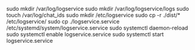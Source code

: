 sudo mkdir /var/log/logservice
sudo mkdir /var/log/logservice/logs
sudo touch /var/log/chat_ids
sudo mkdir /etc/logservice
sudo cp -r ./dist/* /etc/logservice/
sudo cp ./logservice.service /etc/systemd/system/logservice.service
sudo systemctl daemon-reload
sudo systemctl enable logservice.service
sudo systemctl start logservice.service

